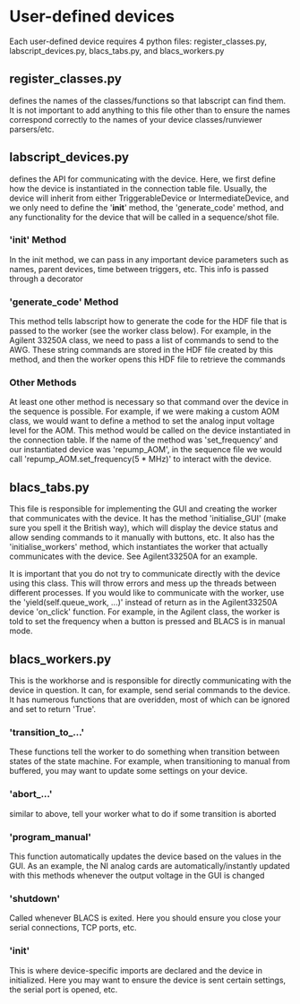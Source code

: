 # User-defined devices

Each user-defined device requires 4 python files: register_classes.py, labscript_devices.py, blacs_tabs.py, and blacs_workers.py

## register_classes.py
defines the names of the classes/functions so that labscript can find them. It is not important to add anything to this file other than to ensure the names correspond correctly to the names of your device classes/runviewer parsers/etc.

## labscript_devices.py
defines the API for communicating with the device. Here, we first define how the device is instantiated in the connection table file. Usually, the device will inherit from either TriggerableDevice or IntermediateDevice, and we only need to define the '__init__' method, the 'generate_code' method, and any functionality for the device that will be called in a sequence/shot file. 

### '__init__' Method 
In the init method, we can pass in any important device parameters such as names, parent devices, time between triggers, etc.  This info is passed through a decorator

### 'generate_code' Method
This method tells labscript how to generate the code for the HDF file that is passed to the worker (see the worker class below). For example, in the Agilent 33250A class, we need to pass a list of commands to send to the AWG. These string commands are stored in the HDF file created by this method, and then the worker opens this HDF file to retrieve the commands

### Other Methods
At least one other method is necessary so that command over the device in the sequence is possible. For example, if we were making a custom AOM class, we would want to define a method to set the analog input voltage level for the AOM. This method would be called on the device instantiated in the connection table. If the name of the method was 'set_frequency' and our instantiated device was 'repump_AOM', in the sequence file we would call 'repump_AOM.set_frequency(5 * MHz)' to interact with the device. 

## blacs_tabs.py
This file is responsible for implementing the GUI and creating the worker that communicates with the device. It has the method 'initialise_GUI' (make sure you spell it the British way), which will display the device status and allow sending commands to it manually with buttons, etc. It also has the 'initialise_workers' method, which instantiates the worker that actually communicates with the device. See Agilent33250A for an example.

It is important that you do not try to communicate directly with the device using this class. This will throw errors and mess up the threads between different processes. If you would like to communicate with the worker, use the 'yield(self.queue_work, ...)' instead of return as in the Agilent33250A device 'on_click' function. For example, in the Agilent class, the worker is told to set the frequency when a button is pressed and BLACS is in manual mode. 

## blacs_workers.py
This is the workhorse and is responsible for directly communicating with the device in question. It can, for example, send serial commands to the device. It has numerous functions that are overidden, most of which can be ignored and set to return 'True'.

### 'transition_to_...'
These functions tell the worker to do something when transition between states of the state machine. For example, when transitioning to manual from buffered, you may want to update some settings on your device. 


### 'abort_...'
similar to above, tell your worker what to do if some transition is aborted 

### 'program_manual'
This function automatically updates the device based on the values in the GUI. As an example, the NI analog cards are automatically/instantly updated with this methods whenever the output voltage in the GUI is changed

### 'shutdown'
Called whenever BLACS is exited. Here you should ensure you close your serial connections, TCP ports, etc.

### 'init'
This is where device-specific imports are declared and the device in initialized. Here you may want to ensure the device is sent certain settings, the serial port is opened, etc.